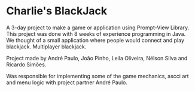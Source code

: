 # Charlie's BlackJack
A 3-day project to make a game or application using Prompt-View Library.
This project was done with 8 weeks of experience programming in Java.
We thought of a small application where people would connect and play blackjack.
Multiplayer blackjack.

Project made by André Paulo, João Pinho, Leila Oliveira, Nélson Silva and Ricardo Simões.

Was responsible for implementing some of the game mechanics, ascci art and menu logic with project partner André Paulo.
